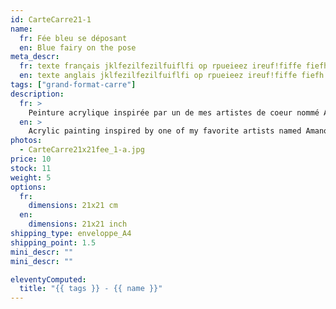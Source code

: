 ```yaml
---
id: CarteCarre21-1
name:
  fr: Fée bleu se déposant
  en: Blue fairy on the pose
meta_descr:
  fr: texte français jklfezilfezilfuiflfi op rpueieez ireuf!fiffe fiefh hfhslfhsfh dfhds fdsfdsifdshfids
  en: texte anglais jklfezilfezilfuiflfi op rpueieez ireuf!fiffe fiefh hfhslfhsfh dfhds fdsfdsifdshfids
tags: ["grand-format-carre"]
description:
  fr: >
    Peinture acrylique inspirée par un de mes artistes de coeur nommé Amano Yoshitaka, en apposant les traits de ce couple à l'encre de chine, contrastant avec le fond coloré. Tuiu eom eofife eeuop upz opea i àe ai ozuzu rpurep ruuupe   ue 	aujzp ueoiry zzyoz yzoyzo zuozu yz yzzyuozyuzazyiourçre oireuo reoryeihliu rptup uo euoàt o tuiy gisgdsjk gqkuz uo yefqjkfegjkey
  en: >
    Acrylic painting inspired by one of my favorite artists named Amano Yoshitaka, applying the features of this couple in Indian ink, contrasting with the colored background. Tuiu eom eofife eeuop upz opea i àe ai ozuzu rpurep ruuupe   ue 	aujzp ueoiry zzyoz yzoyzo zuozu yz yzzyuozyuzazyiourçre oireuo reoryeihliu rptup uo euoàt o tuiy gisgdsjk gqkuz uo yefqjkfegjkey
photos:
  - CarteCarre21x21fee_1-a.jpg
price: 10
stock: 11
weight: 5
options:
  fr:
    dimensions: 21x21 cm
  en:
    dimensions: 21x21 inch
shipping_type: enveloppe_A4
shipping_point: 1.5
mini_descr: ""
mini_descr: ""

eleventyComputed:
  title: "{{ tags }} - {{ name }}"
---
```

